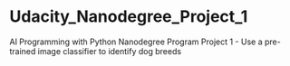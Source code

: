 # Udacity_Nanodegree_Project_1
AI Programming with Python Nanodegree Program Project 1 - Use a pre-trained image classifier to identify dog breeds
